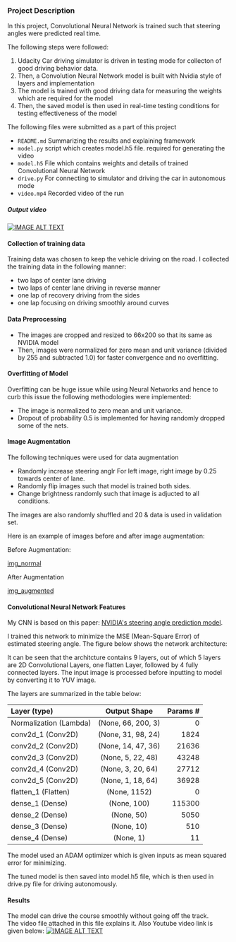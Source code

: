 ### Project Description

In this project, Convolutional Neural Network is trained such that steering angles were predicted real time.

The following steps were followed:

1. Udacity Car driving simulator is driven in testing mode for collecton of good driving behavior data.
2. Then, a Convolution Neural Network model is built with Nvidia style of layers and implementation
3. The model is trained with good driving data for measuring the weights which are required for the model
4. Then, the saved model is then used in real-time testing conditions for testing effectiveness of the model  

The following files were submitted as a part of this project
* `README.md` Summarizing the results and explaining framework
* `model.py` script which creates model.h5 file. required for generating the video
* `model.h5` File which contains weights and details of trained Convolutional Neural Network
* `drive.py` For connecting to simulator and driving the car in autonomous mode
* `video.mp4` Recorded video of the run

##### Output video
[![IMAGE ALT TEXT](http://img.youtube.com/vi/39qgJ9l7mj4/0.jpg)](https://youtu.be/39qgJ9l7mj4)

#### Collection of training data
Training data was chosen to keep the vehicle driving on the road. I collected the training data in the following manner:
- two laps of center lane driving
- two laps of center lane driving in reverse manner
- one lap of recovery driving from the sides
- one lap focusing on driving smoothly around curves

#### Data Preprocessing
- The images are cropped and resized to 66x200 so that its same as NVIDIA model
- Then, images were normalized for zero mean and unit variance (divided by 255 and subtracted 1.0) for faster convergence and no     overfitting.

#### Overfitting of Model
Overfitting can be huge issue while using Neural Networks and hence to curb this issue the following methodologies were implemented:

- The image is normalized to zero mean and unit variance. 
- Dropout of probability 0.5 is implemented for having randomly dropped some of the nets.

#### Image Augmentation
The following techniques were used for data augmentation 

- Randomly increase steering anglr For left image, right image by 0.25 towards center of lane.
- Randomly flip images such that model is trained both sides.
- Change brightness randomly such that image is adjucted to all conditions.

The images are also randomly shuffled and 20 & data is used in validation set.

Here is an example of images before and after image augmentation:

Before Augmentation:

[img_normal](http://imgur.com/446xQfv)

After Augmentation

[img_augmented](http://imgur.com/OHzbvUl)

#### Convolutional Neural Network Features

My CNN is based on this paper: [NVIDIA's steering angle prediction model](https://devblogs.nvidia.com/parallelforall/deep-learning-self-driving-cars/).

I trained this network to minimize the MSE (Mean-Square Error) of estimated steering angle. The figure below shows the network architecture: 

It can be seen that the architcture contains 9 layers, out of which 5 layers are 2D Convolutional Layers, one flatten Layer, followed by 4 fully connected layers. The input image is processed before inputting to model by converting it to YUV image.

The layers are summarized in the table below:

|Layer (type)           |          Output Shape     |    Params # |  
|:---|:---:|---:|
| Normalization (Lambda)|      (None, 66, 200, 3)   |   0         |
| conv2d_1 (Conv2D)     |      (None, 31, 98, 24)   |   1824      |
| conv2d_2 (Conv2D)     |      (None, 14, 47, 36)   |   21636     |
| conv2d_3 (Conv2D)     |      (None, 5, 22, 48)    |   43248     |
| conv2d_4 (Conv2D)     |      (None, 3, 20, 64)    |   27712     |
| conv2d_5 (Conv2D)     |      (None, 1, 18, 64)    |   36928     |
| flatten_1 (Flatten)   |      (None, 1152)         |   0         |
| dense_1 (Dense)       |      (None, 100)          |   115300    |
| dense_2 (Dense)       |      (None, 50)           |   5050      |
| dense_3 (Dense)       |      (None, 10)           |   510       |
| dense_4 (Dense)       |      (None, 1)            |   11        |       

The model used an ADAM optimizer which is given inputs as mean squared error for minimizing.

The tuned model is then saved into model.h5 file, which is then used in drive.py file for driving autonomously.

#### Results
The model can drive the course smoothly without going off the track.  
The video file attached in this file explains it. 
Also Youtube video link is given below:
[![IMAGE ALT TEXT](http://img.youtube.com/vi/39qgJ9l7mj4/0.jpg)](https://youtu.be/39qgJ9l7mj4)

